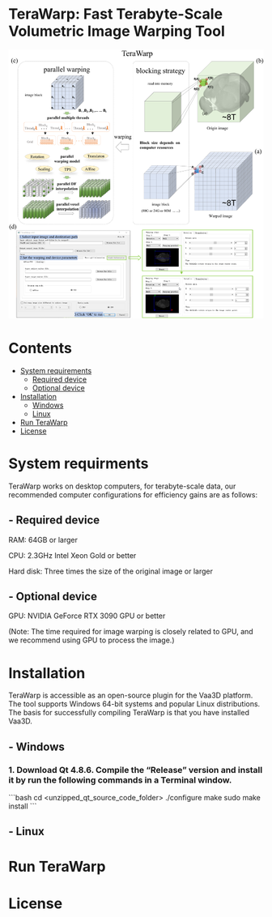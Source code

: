 # TeraWarp: Fast Terabyte-Scale Volumetric Image Warping Tool
![Image](figure1.png)

# Contents
- [System requirements](#System-requirments)
  - [Required device](#--Required-device)
  - [Optional device](#--Optional-device)
- [Installation](#Installation)
  - [Windows](#--Windows)
  - [Linux](#--Linux)
- [Run TeraWarp](#Run-TeraWarp)
- [License](#license)

# System requirments
TeraWarp works on desktop computers, for terabyte-scale data, our recommended computer configurations for efficiency gains are as follows:

## - Required device
RAM: 64GB or larger

CPU: 2.3GHz Intel Xeon Gold or better

Hard disk: Three times the size of the original image or larger

## - Optional device
GPU: NVIDIA GeForce RTX 3090 GPU or better

(Note: The time required for image warping is closely related to GPU, and we recommend using GPU to process the image.)

# Installation
TeraWarp is accessible as an open-source plugin for the Vaa3D platform. The tool supports Windows 64-bit systems and popular Linux distributions. The basis for successfully compiling TeraWarp is that you have installed Vaa3D.


## - Windows

### 1. Download Qt 4.8.6. Compile the “Release” version and install it by run the following commands in a Terminal window.
\```bash
cd <unzipped_qt_source_code_folder>
./configure
make
sudo make install
\```


## - Linux




# Run TeraWarp





# License




